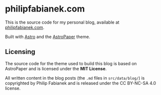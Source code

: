 # philipfabianek.com

This is the source code for my personal blog, available at [philipfabianek.com](https://philipfabianek.com).

Built with [Astro](https://astro.build/) and the [AstroPaper](https://github.com/satnaing/astro-paper) theme.

## Licensing

The source code for the theme used to build this blog is based on AstroPaper and is licensed under the **MIT License**.

All written content in the blog posts (the `.md` files in `src/data/blog/`) is copyrighted by Philip Fabianek and is released under the CC BY-NC-SA 4.0 license.
